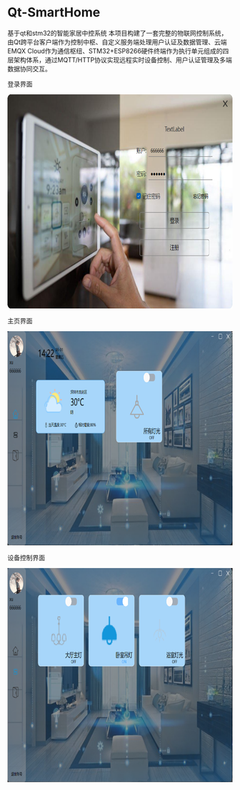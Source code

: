 # Qt-SmartHome
基于qt和stm32的智能家居中控系统
本项目构建了一套完整的物联网控制系统，由Qt跨平台客户端作为控制中枢、自定义服务端处理用户认证及数据管理、云端EMQX Cloud作为通信枢纽、STM32+ESP8266硬件终端作为执行单元组成的四层架构体系，通过MQTT/HTTP协议实现远程实时设备控制、用户认证管理及多端数据协同交互。



登录界面

<img src="ResultPicture/loginWidget.png" alt="Example Image" width="600" height="480">

主页界面

<img src="ResultPicture/homePage.png" alt="Example Image" width="600" height="480">

设备控制界面

<img src="ResultPicture/devicePage.png" alt="Example Image" width="600" height="480">
